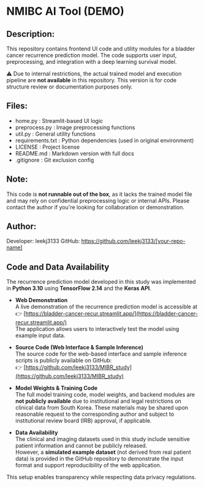 # NMIBC AI Tool (DEMO)


## Description:

This repository contains frontend UI code and utility modules for a bladder cancer recurrence prediction model.
The code supports user input, preprocessing, and integration with a deep learning survival model.

⚠️ Due to internal restrictions, the actual trained model and execution pipeline are **not available** in this repository.
This version is for code structure review or documentation purposes only.

## Files:

- home.py            : Streamlit-based UI logic
- preprocess.py      : Image preprocessing functions
- util.py            : General utility functions
- requirements.txt   : Python dependencies (used in original environment)
- LICENSE            : Project license
- README.md          : Markdown version with full docs
- .gitignore         : Git exclusion config

## Note:

This code is **not runnable out of the box**, as it lacks the trained model file and may rely on confidential preprocessing logic or internal APIs.
Please contact the author if you're looking for collaboration or demonstration.

## Author:

Developer: leekj3133
GitHub: https://github.com/leekj3133/[your-repo-name]

## Code and Data Availability

The recurrence prediction model developed in this study was implemented in **Python 3.10** using **TensorFlow 2.14** and the **Keras API**.

- **Web Demonstration**  
  A live demonstration of the recurrence prediction model is accessible at  
  👉 [https://bladder-cancer-recur.streamlit.app/](https://bladder-cancer-recur.streamlit.app/)  
  The application allows users to interactively test the model using example input data.

- **Source Code (Web Interface & Sample Inference)**  
  The source code for the web-based interface and sample inference scripts is publicly available on GitHub:  
  👉 [https://github.com/leekj3133/MIBR_study](https://github.com/leekj3133/MIBR_study)

- **Model Weights & Training Code**  
  The full model training code, model weights, and backend modules are **not publicly available** due to institutional and legal restrictions on clinical data from South Korea. These materials may be shared upon reasonable request to the corresponding author and subject to institutional review board (IRB) approval, if applicable.

- **Data Availability**  
  The clinical and imaging datasets used in this study include sensitive patient information and cannot be publicly released.  
  However, a **simulated example dataset** (not derived from real patient data) is provided in the GitHub repository to demonstrate the input format and support reproducibility of the web application.

This setup enables transparency while respecting data privacy regulations.
